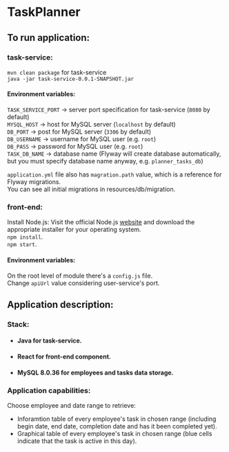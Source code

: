 # TaskPlanner  

## To run application:
### task-service:
`mvn clean package` for task-service    
`java -jar task-service-0.0.1-SNAPSHOT.jar`  

#### Environment variables:  
`TASK_SERVICE_PORT` -> server port specification for task-service (`8080` by default)    
`MYSQL_HOST` -> host for MySQL server (`localhost` by default)  
`DB_PORT` -> post for MySQL server (`3306` by default)  
`DB_USERNAME` -> username for MySQL user (e.g. `root`)  
`DB_PASS` -> password for MySQL user (e.g. `root`)   
`TASK_DB_NAME` -> database name (Flyway will create database automatically, but you must specify database name anyway, e.g. `planner_tasks_db`)   

`application.yml` file also has `magration.path` value, which is a reference for Flyway migrations.    
You can see all initial migrations in resources/db/migration.    

### front-end:  
Install Node.js: Visit the official Node.js [website](https://nodejs.org) and download the appropriate installer for your operating system.  
`npm install`.  
`npm start`.  

#### Environment variables:  
On the root level of module there's a `config.js` file.  
Change `apiUrl` value considering user-service's port.  

## Application description:  
### Stack:    
- #### Java for task-service.  
- #### React for front-end component.  
- #### MySQL 8.0.36 for employees and tasks data storage.  

### Application capabilities:  
Choose employee and date range to retrieve:  
- Inforamtion table of every employee's task in chosen range (including begin date, end date, completion date and has it been completed yet).  
- Graphical table of every employee's task in chosen range (blue cells indicate that the task is active in this day).  

